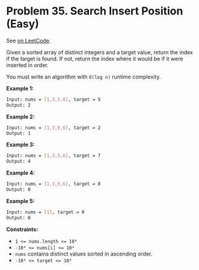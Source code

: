 Problem 35. Search Insert Position (Easy)
=========================================

See [on LeetCode](https://leetcode.com/problems/search-insert-position/).

Given a sorted array of distinct integers and a target value, return the index if the target is found. If not, return the index where it would be if it were inserted in order.

You must write an algorithm with `O(log n)` runtime complexity.

**Example 1:**

```bash
Input: nums = [1,3,5,6], target = 5
Output: 2
```

**Example 2:**

```bash
Input: nums = [1,3,5,6], target = 2
Output: 1
```

**Example 3:**

```bash
Input: nums = [1,3,5,6], target = 7
Output: 4
```

**Example 4:**

```bash
Input: nums = [1,3,5,6], target = 0
Output: 0
```

**Example 5:**

```bash
Input: nums = [1], target = 0
Output: 0
```

**Constraints:**

* `1 <= nums.length <= 10⁴`
* `-10⁴ <= nums[i] <= 10⁴`
* `nums` contains distinct values sorted in ascending order.
* `-10⁴ <= target <= 10⁴`
